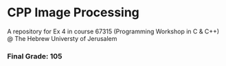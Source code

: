 # CPP Image Processing
A repository for Ex 4 in course 67315 (Programming Workshop in C & C++) @ The Hebrew Universty of Jerusalem

### Final Grade: 105
